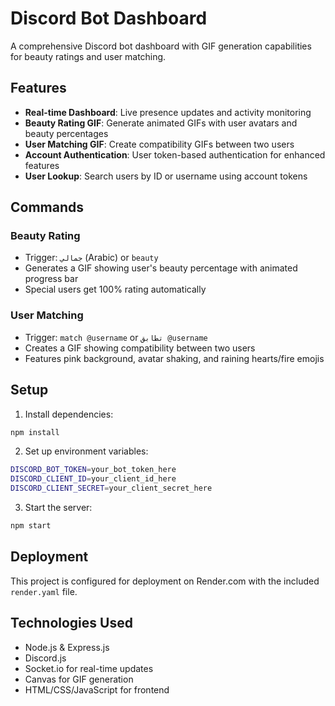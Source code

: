# Discord Bot Dashboard

A comprehensive Discord bot dashboard with GIF generation capabilities for beauty ratings and user matching.

## Features

- **Real-time Dashboard**: Live presence updates and activity monitoring
- **Beauty Rating GIF**: Generate animated GIFs with user avatars and beauty percentages
- **User Matching GIF**: Create compatibility GIFs between two users
- **Account Authentication**: User token-based authentication for enhanced features
- **User Lookup**: Search users by ID or username using account tokens

## Commands

### Beauty Rating
- Trigger: `جمالي` (Arabic) or `beauty`
- Generates a GIF showing user's beauty percentage with animated progress bar
- Special users get 100% rating automatically

### User Matching
- Trigger: `match @username` or `تطابق @username`
- Creates a GIF showing compatibility between two users
- Features pink background, avatar shaking, and raining hearts/fire emojis

## Setup

1. Install dependencies:
```bash
npm install
```

2. Set up environment variables:
```bash
DISCORD_BOT_TOKEN=your_bot_token_here
DISCORD_CLIENT_ID=your_client_id_here
DISCORD_CLIENT_SECRET=your_client_secret_here
```

3. Start the server:
```bash
npm start
```

## Deployment

This project is configured for deployment on Render.com with the included `render.yaml` file.

## Technologies Used

- Node.js & Express.js
- Discord.js
- Socket.io for real-time updates
- Canvas for GIF generation
- HTML/CSS/JavaScript for frontend